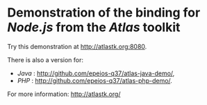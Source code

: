 # Demonstration of the binding for *Node.js* from the *Atlas* toolkit

Try this demonstration at <http://atlastk.org:8080>.

There is also a version for:

* *Java* : <http://github.com/epeios-q37/atlas-java-demo/>,
* *PHP* : <http://github.com/epeios-q37/atlas-php-demo/>.

For more information: <http://atlastk.org/>
